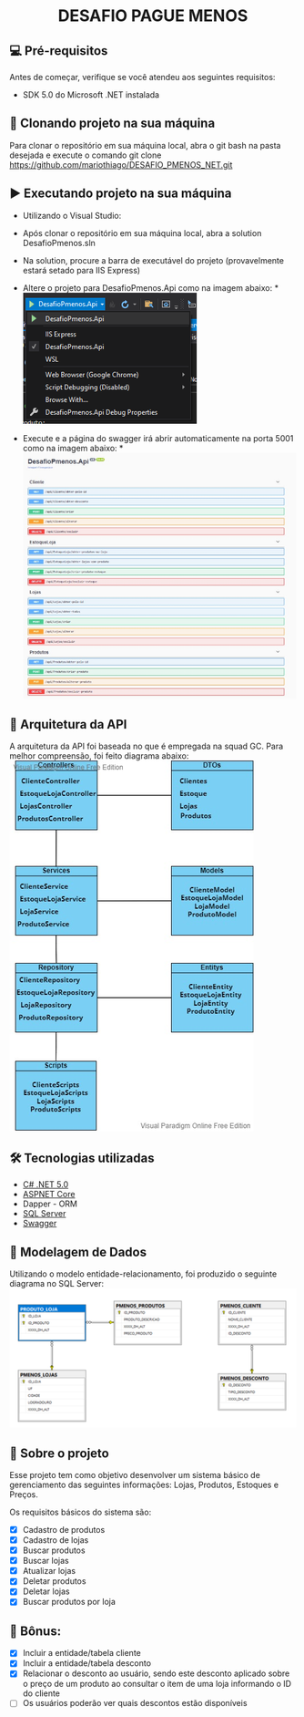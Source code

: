 <h1 align="center"> DESAFIO PAGUE MENOS </h1>

## 💻 Pré-requisitos

Antes de começar, verifique se você atendeu aos seguintes requisitos:
* SDK 5.0 do Microsoft .NET instalada

## 🚀 Clonando projeto na sua máquina
Para clonar o repositório em sua máquina local, abra o git bash na pasta desejada e execute o comando git clone https://github.com/mariothiago/DESAFIO_PMENOS_NET.git

## :arrow_forward: Executando projeto na sua máquina
* Utilizando o Visual Studio:
- Após clonar o repositório em sua máquina local, abra a solution DesafioPmenos.sln
- Na solution, procure a barra de executável do projeto (provavelmente estará setado para IIS Express)
- Altere o projeto para DesafioPmenos.Api como na imagem abaixo:
*![alt image](images/tutorial-execucao-vs-1.png)

- Execute e a página do swagger irá abrir automaticamente na porta 5001 como na imagem abaixo:
*![alt image](images/swagger-api-desafio-pmenos.jpg)

## :triangular_ruler: Arquitetura da API
A arquitetura da API foi baseada no que é empregada na squad GC. Para melhor compreensão, foi feito diagrama abaixo:
![alt image](images/architecture-api.jpg)

## 🛠 Tecnologias utilizadas
- [C# .NET 5.0](https://docs.microsoft.com/pt-br/dotnet/csharp/)
- [ASPNET Core](https://dotnet.microsoft.com/en-us/apps/aspnet)
- Dapper - ORM
- [SQL Server](https://www.microsoft.com/pt-br/sql-server/sql-server-2019)
- [Swagger](https://swagger.io/)

## :game_die: Modelagem de Dados
Utilizando o modelo entidade-relacionamento, foi produzido o seguinte diagrama no SQL Server:
![alt text](images/modelo-entidade-relacionamento2.png)

## 📝 Sobre o projeto
Esse projeto tem como objetivo desenvolver um sistema básico de gerenciamento das seguintes informações:
Lojas, Produtos, Estoques e Preços.

Os requisitos básicos do sistema são:
- [x] Cadastro de produtos
- [x] Cadastro de lojas
- [x] Buscar produtos
- [x] Buscar lojas
- [x] Atualizar lojas
- [x] Deletar produtos
- [x] Deletar lojas
- [x] Buscar produtos por loja

## :gem: Bônus:
- [x] Incluir a entidade/tabela cliente
- [x] Incluir a entidade/tabela desconto
- [x] Relacionar o desconto ao usuário, sendo este desconto aplicado sobre o preço de
um produto ao consultar o item de uma loja informando o ID do cliente
- [ ] Os usuários poderão ver quais descontos estão disponíveis
